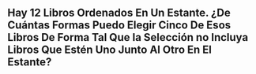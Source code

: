 ## Hay 12 Libros Ordenados En Un Estante. ¿De Cuántas Formas Puedo Elegir Cinco De Esos Libros De Forma Tal Que la Selección no Incluya Libros Que Estén Uno Junto Al Otro En El Estante?


